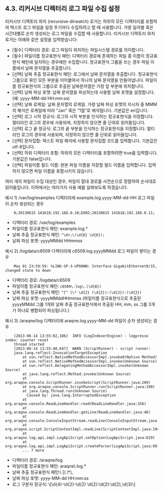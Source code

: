 ## 4.3. 리커시브 디렉터리 로그 파일 수집 설정

리커시브 디렉토리 와치 (recursive-dirwatch) 로거는 하위의 모든 디렉터리를 포함하여 텍스트 로그 파일을 일정 주기마다 수집하려고 할 때 사용합니다. 가령 일자별 혹은 시간대별로 순차 생성되는 로그 파일을 수집할 때 사용합니다. 리커시브 디렉토리 와치 로거는 아래와 같은 설정을 입력받습니다:

* [필수] 디렉터리 경로: 로그 파일이 위치하는 파일시스템 경로를 의미합니다.
* [필수] 파일이름 정규표현식 패턴: 디렉터리 경로에 존재하는 파일 중 이름이 정규표현식 패턴에 일치하는 경우에만 수집합니다. 정규표현식 그룹을 쓰는 경우 파일 이름에서 날짜 문자열을 추출합니다.
* [선택] 날짜 추출 정규표현식 패턴: 로그에서 날짜 문자열을 추출합니다. 정규표현식 그룹으로 묶인 모든 부분을 이어붙여서 하나의 날짜 문자열을 만들어냅니다. 파일이름 정규표현식의 그룹으로 추출된 날짜문자열은 가장 앞 부분에 위치합니다.
* [선택] 날짜 파싱 포맷: 날짜 문자열을 파싱하는데 사용할 날짜 포맷을 설정합니다. (예: yyyy-MM-dd HH:mm:ss)
* [선택] 날짜 로케일: 날짜 문자열의 로케일. 가령 날짜 파싱 포맷의 지시자 중 MMM의 해석은 로케일에 따라 “Jan” 혹은 “1월”로 해석됩니다.  기본값은 en입니다.
* [선택] 로그 시작 정규식:  로그의 시작 부분을 인식하는 정규표현식을 지정합니다. 멀티라인 로그의 경우에 사용되며, 지정하지 않으면 줄 단위로 읽어들입니다.
* [선택] 로그 끝 정규식:  로그의 끝 부분을 인식하는 정규표현식을 지정합니다. 멀티라인 로그의 경우에 사용되며, 지정하지 않으면 줄 단위로 읽어들입니다.
* [선택] 문자집합: 텍스트 파일 해석에 사용할 문자집합 코드를 입력합니다. 기본값은 utf-8입니다.
* [선택] 하위 디렉터리 포함: 하위의 모든 디렉터리를 포함하려면 true를 입력합니다. 기본값은 false입니다.
* [선택] 파일이름 필드 이름: 원본 파일 이름을 저장할 필드 이름을 입력합니다. 입력하지 않으면 파일 이름을 포함시키지 않습니다.

여러 개의 파일이 수집 대상인 경우, 파일의 절대 경로를 사전순으로 정렬하여 순서대로 읽어들입니다. 이하에서는 여러가지 사용 예를 살펴보도록 하겠습니다.

예시 1) /var/log/examples 디렉터리에 example.log.yyyy-MM-dd-HH 로그 파일이 순차 생성되는 경우

~~~
	0;20130615 141618;192.168.0.10;E002;20130615 141618;192.168.0.11;
~~~


* 디렉터리 경로: /var/log/examples
* 파일이름 정규표현식 패턴: example\.log.*
* 날짜 추출 정규표현식 패턴: `^\d+;\(\d{8} \d{6});`
* 날짜 파싱 포맷: yyyyMMdd HHmmss


예시 2) /logdata/c6509 디렉터리에 c6509.log.yyyyMMdd 로그 파일이 쌓이는 경우

~~~
	May 01 23:59:59: %LINK-SP-3-UPDOWN: Interface GigabitEthernet8/15, changed state to down
~~~

* 디렉터리 경로: /logdata/c6509
* 파일이름 정규표현식 패턴: `c6509\.log\.(\d{8})`
* 날짜 추출 정규표현식 패턴: `^[^ ]\* \d{2} (\d{2}):(\d{2}):(\d{2})`
* 날짜 파싱 포맷: yyyyMMddHHmmss
 (파일이름 정규표현식으로 추출된 yyyyMMdd 그룹 1개와 날짜 추출 정규표현식에서 추출된 HH, mm, ss 
 그룹 3개가 하나로 병합되어 파싱됩니다.)


예시 3) /araqne/log 디렉터리에 araqne.log.yyyy-MM-dd 파일이 순차 생성되는 경우

~~~
    [2013-06-14 13:55:02,186]  INFO (LogIndexerEngine) - logpresso index: counter reset 
    thread started
    [2013-06-14 13:55:40,647]  WARN (ScriptRunner) - script runner: 
    java.lang.reflect.InvocationTargetException
        at sun.reflect.NativeMethodAccessorImpl.invoke0(Native Method)
        at sun.reflect.NativeMethodAccessorImpl.invoke(Unknown Source)
        at sun.reflect.DelegatingMethodAccessorImpl.invoke(Unknown Source)
        at java.lang.reflect.Method.invoke(Unknown Source)
        at org.araqne.console.ScriptRunner.invokeScript(ScriptRunner.java:209)
        at org.araqne.console.ScriptRunner.run(ScriptRunner.java:190)
        at java.lang.Thread.run(Unknown Source)
          Caused by: java.lang.InterruptedException
        at org.araqne.console.ReadLineHandler.read(ReadLineHandler.java:156)
        at org.araqne.console.ReadLineHandler.getLine(ReadLineHandler.java:46)
        at org.araqne.console.ConsoleInputStream.readLine(ConsoleInputStream.java:56)
        at org.araqne.script.ScriptContextImpl.readLine(ScriptContextImpl.java:194)
        at org.araqne.log.api.impl.LogApiScript.setOption(LogApiScript.java:629)
        at org.araqne.log.api.impl.LogApiScript.createParser(LogApiScript.java:99)
        ... 7 more
~~~

* 디렉터리 경로: /araqne/log
* 파일이름 정규표현식 패턴: araqne\\.log.\*
* 날짜 추출 정규표현식 패턴:\ \[(.\\\*),
* 날짜 파싱 포맷: yyyy-MM-dd HH:mm:ss
* 로그 구분자 정규식: \\[\\d{4}-\\d{2}-\\d{2} \\d{2}:\\d{2}:\\d{2},\\d{3}\\]




